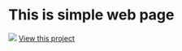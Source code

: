 <h1><b>This is simple web page</b></h1>
<img src="https://github.com/user-attachments/assets/028a3d82-29df-4d17-aab8-accc3df18703">
<a href="https://gkprogrammer.neocities.org/">View this project</a>
